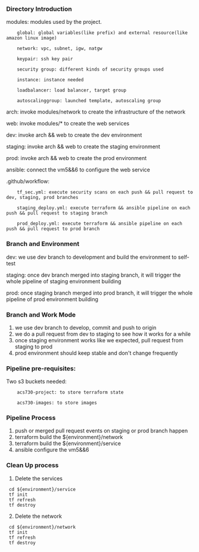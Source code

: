 ### Directory Introduction
modules: modules used by the project.   

        global: global variables(like prefix) and external resource(like amazon linux image)   

        network: vpc, subnet, igw, natgw   

        keypair: ssh key pair 

        security group: different kinds of security groups used         

        instance: instance needed

        loadbalancer: load balancer, target group

        autoscalinggroup: launched template, autoscaling group

arch: invoke modules/network to create the infrastructure of the network 

web: invoke modules/* to create the web services

dev: invoke arch && web to create the dev environment 

staging: invoke arch && web to create the staging environment

prod: invoke arch && web to create the prod environment 

ansible: connect the vm5&&6 to configure the web service 

.github/workflow: 

        tf_sec.yml: execute security scans on each push && pull request to dev, staging, prod branches

        staging_deploy.yml: execute terraform && ansible pipeline on each push && pull request to staging branch

        prod_deploy.yml: execute terraform && ansible pipeline on each push && pull request to prod branch


### Branch and Environment
dev: we use dev branch to development and build the environment to self-test

staging: once dev branch merged into staging branch, it will trigger the whole pipeline of staging environment building

prod: once staging branch merged into prod branch, it will trigger the whole pipeline of prod environment building


### Branch and Work Mode 
1. we use dev branch to develop, commit and push to origin
2. we do a pull request from dev to staging to see how it works for a while
3. once staging environment works like we expected, pull request from staging to prod 
4. prod environment should keep stable and don't change frequently


### Pipeline pre-requisites:
Two s3 buckets needed:
        
        acs730-project: to store terraform state

        acs730-images: to store images 


### Pipeline Process
1. push or merged pull request events on staging or prod branch happen
2. terraform build the ${environment}/network
3. terraform build the ${environment}/service
4. ansible configure the vm5&&6


### Clean Up process 
1. Delete the services 
``` 
 cd ${environment}/service
 tf init
 tf refresh
 tf destroy  
```
2. Delete the network
```
 cd ${environment}/network
 tf init
 tf refresh
 tf destroy
```
